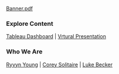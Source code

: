 [Banner.pdf](https://github.com/SVI-Capstone/a_tale_of_two_cities.github.io/files/5782119/Banner.pdf)
### Explore Content
[Tableau Dashboard]()   |   [Vrtural Presentation]()
### Who We Are
[Ryvyn Young](https://github.com/RyvynYoung)   |   [Corey Solitaire](https://github.com/CSolitaire)   |   [Luke Becker](https://github.com/lukewbecker)
